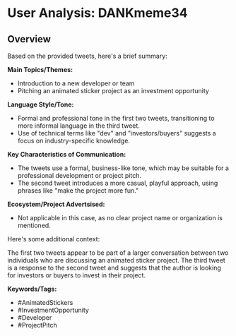 # User Analysis: DANKmeme34

## Overview

Based on the provided tweets, here's a brief summary:

**Main Topics/Themes:**

* Introduction to a new developer or team
* Pitching an animated sticker project as an investment opportunity

**Language Style/Tone:**

* Formal and professional tone in the first two tweets, transitioning to more informal language in the third tweet.
* Use of technical terms like "dev" and "investors/buyers" suggests a focus on industry-specific knowledge.

**Key Characteristics of Communication:**

* The tweets use a formal, business-like tone, which may be suitable for a professional development or project pitch.
* The second tweet introduces a more casual, playful approach, using phrases like "make the project more fun."

**Ecosystem/Project Advertsised:**

* Not applicable in this case, as no clear project name or organization is mentioned.

Here's some additional context:

The first two tweets appear to be part of a larger conversation between two individuals who are discussing an animated sticker project. The third tweet is a response to the second tweet and suggests that the author is looking for investors or buyers to invest in their project.

**Keywords/Tags:**

* #AnimatedStickers
* #InvestmentOpportunity
* #Developer
* #ProjectPitch